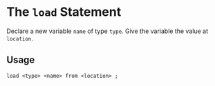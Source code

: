 # The `load` Statement

Declare a new variable `name` of type `type`. Give the variable the value at `location`.

## Usage

`load <type> <name> from <location> ;`
